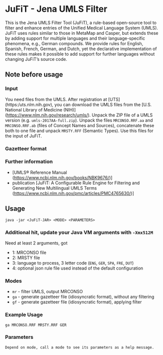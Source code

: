# JuFiT - Jena UMLS Filter

This is the Jena UMLS Filter Tool (JuFiT), a rule-based open-source tool to filter and enhance entries of the Unified Medical Language System (UMLS). JuFiT uses rules similar to those in MetaMap and Casper, but extends these by adding support for multiple languages and their language-specific phenomena, e.g., German compounds. We provide rules for English, Spanish, French, German, and Dutch, yet the declarative implementation of these rules makes it possible to add support for further languages without changing JuFiT’s source code.

## Note before usage

### Input

You need files from the UMLS. After registration at [UTS] (https:/uts.nlm.nih.gov), you can download the UMLS files from the [U.S. National Library of Medicine (NIH)] (https://www.nlm.nih.gov/research/umls/). Unpack the ZIP file of a UMLS version (e.g. `umls-2017AA-full.zip`). Unpack the files `MRCONSO.RRF.aa` and `MRCONSO.RRF.ab` (files of Concept Names and Sources), concatenate these both to one file and unpack `MRSTY.RFF` (Semantic Types). Use this files for the input of JuFiT.

### Gazetteer format

### Further information
  * [UMLS® Reference Manual (https://www.ncbi.nlm.nih.gov/books/NBK9676/)]
  * publication [JuFiT: A Configurable Rule Engine for Filtering and Generating New Multilingual UMLS Terms (https://www.ncbi.nlm.nih.gov/pmc/articles/PMC4765630/)]

## Usage
```
java -jar <JuFiT-JAR> <MODE> <PARAMETERS>
```

### Additional hit, update your Java VM arguments with `-Xmx512M`

Need at least 2 arguments, got 
* 1: MRCONSO file
* 2: MRSTY file
* 3: language to process, 3 letter code (`ENG`, `GER`, `SPA`, `FRE`, `DUT`)
* 4: optional json rule file used instead of the default configuration

### Modes

* `mr` - filter UMLS, output MRCONSO
* `ga` - generate gazetteer file (idiosyncratic format), without any filtering 
* `gf` - generate gazetteer file (idiosyncratic format), applying filter


### Example Usage
```
ga MRCONSO.RRF MRSTY.RRF GER
```
### Parameters
```
Depend on mode, call a mode to see its parameters as a help message.
```

